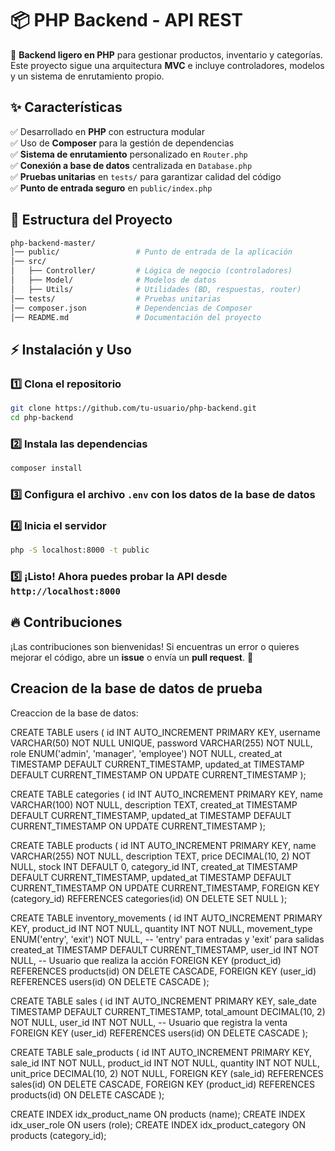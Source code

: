# 📦 PHP Backend - API REST  
🚀 **Backend ligero en PHP** para gestionar productos, inventario y categorías. Este proyecto sigue una arquitectura **MVC** e incluye controladores, modelos y un sistema de enrutamiento propio.

## ✨ Características  
✅ Desarrollado en **PHP** con estructura modular  
✅ Uso de **Composer** para la gestión de dependencias  
✅ **Sistema de enrutamiento** personalizado en `Router.php`  
✅ **Conexión a base de datos** centralizada en `Database.php`  
✅ **Pruebas unitarias** en `tests/` para garantizar calidad del código  
✅ **Punto de entrada seguro** en `public/index.php`  

## 📂 Estructura del Proyecto  
```bash
php-backend-master/
│── public/                 # Punto de entrada de la aplicación  
│── src/                    
│   ├── Controller/         # Lógica de negocio (controladores)  
│   ├── Model/              # Modelos de datos  
│   ├── Utils/              # Utilidades (BD, respuestas, router)  
│── tests/                  # Pruebas unitarias  
│── composer.json           # Dependencias de Composer  
│── README.md               # Documentación del proyecto  
```

## ⚡ Instalación y Uso  
### 1️⃣ Clona el repositorio  
```bash
git clone https://github.com/tu-usuario/php-backend.git
cd php-backend
```

### 2️⃣ Instala las dependencias  
```bash
composer install
```

### 3️⃣ Configura el archivo **`.env`** con los datos de la base de datos  

### 4️⃣ Inicia el servidor  
```bash
php -S localhost:8000 -t public
```

### 5️⃣ ¡Listo! Ahora puedes probar la API desde `http://localhost:8000`

## 🔥 Contribuciones  
¡Las contribuciones son bienvenidas! Si encuentras un error o quieres mejorar el código, abre un **issue** o envía un **pull request**. 🚀





## Creacion de la base de datos de prueba


Creaccion de la base de datos:

CREATE TABLE users (
    id INT AUTO_INCREMENT PRIMARY KEY,
    username VARCHAR(50) NOT NULL UNIQUE,
    password VARCHAR(255) NOT NULL,
    role ENUM('admin', 'manager', 'employee') NOT NULL,
    created_at TIMESTAMP DEFAULT CURRENT_TIMESTAMP,
    updated_at TIMESTAMP DEFAULT CURRENT_TIMESTAMP ON UPDATE CURRENT_TIMESTAMP
);

CREATE TABLE categories (
    id INT AUTO_INCREMENT PRIMARY KEY,
    name VARCHAR(100) NOT NULL,
    description TEXT,
    created_at TIMESTAMP DEFAULT CURRENT_TIMESTAMP,
    updated_at TIMESTAMP DEFAULT CURRENT_TIMESTAMP ON UPDATE CURRENT_TIMESTAMP
);


CREATE TABLE products (
    id INT AUTO_INCREMENT PRIMARY KEY,
    name VARCHAR(255) NOT NULL,
    description TEXT,
    price DECIMAL(10, 2) NOT NULL,
    stock INT DEFAULT 0,
    category_id INT,
    created_at TIMESTAMP DEFAULT CURRENT_TIMESTAMP,
    updated_at TIMESTAMP DEFAULT CURRENT_TIMESTAMP ON UPDATE CURRENT_TIMESTAMP,
    FOREIGN KEY (category_id) REFERENCES categories(id) ON DELETE SET NULL
);


CREATE TABLE inventory_movements (
    id INT AUTO_INCREMENT PRIMARY KEY,
    product_id INT NOT NULL,
    quantity INT NOT NULL,
    movement_type ENUM('entry', 'exit') NOT NULL,  -- 'entry' para entradas y 'exit' para salidas
    created_at TIMESTAMP DEFAULT CURRENT_TIMESTAMP,
    user_id INT NOT NULL,  -- Usuario que realiza la acción
    FOREIGN KEY (product_id) REFERENCES products(id) ON DELETE CASCADE,
    FOREIGN KEY (user_id) REFERENCES users(id) ON DELETE CASCADE
);


CREATE TABLE sales (
    id INT AUTO_INCREMENT PRIMARY KEY,
    sale_date TIMESTAMP DEFAULT CURRENT_TIMESTAMP,
    total_amount DECIMAL(10, 2) NOT NULL,
    user_id INT NOT NULL,  -- Usuario que registra la venta
    FOREIGN KEY (user_id) REFERENCES users(id) ON DELETE CASCADE
);


CREATE TABLE sale_products (
    id INT AUTO_INCREMENT PRIMARY KEY,
    sale_id INT NOT NULL,
    product_id INT NOT NULL,
    quantity INT NOT NULL,
    unit_price DECIMAL(10, 2) NOT NULL,
    FOREIGN KEY (sale_id) REFERENCES sales(id) ON DELETE CASCADE,
    FOREIGN KEY (product_id) REFERENCES products(id) ON DELETE CASCADE
);


CREATE INDEX idx_product_name ON products (name);
CREATE INDEX idx_user_role ON users (role);
CREATE INDEX idx_product_category ON products (category_id);
